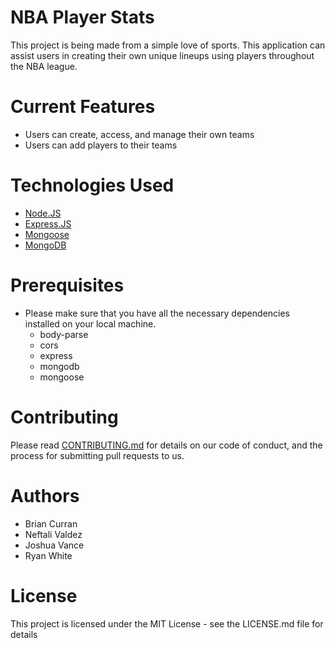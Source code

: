 # NBA Player Stats

This project is being made from a simple love of sports. 
This application can assist users in creating their own unique lineups using players throughout the NBA league.

# Current Features

* Users can create, access, and manage their own teams
* Users can add players to their teams

# Technologies Used

* [Node.JS](https://nodejs.org/en/)
* [Express.JS](https://expressjs.com/)
* [Mongoose](https://mongoosejs.com/)
* [MongoDB](https://www.mongodb.com/)

# Prerequisites

* Please make sure that you have all the necessary dependencies installed on your local machine. 
  * body-parse
  * cors
  * express
  * mongodb
  * mongoose

# Contributing
Please read [CONTRIBUTING.md](https://gist.github.com/PurpleBooth/b24679402957c63ec426) for details on our code of conduct, and the process for submitting pull requests to us.

# Authors
* Brian Curran  
* Neftali Valdez 
* Joshua Vance 
* Ryan White 

# License
This project is licensed under the MIT License - see the LICENSE.md file for details
